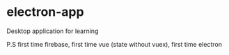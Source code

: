 # electron-app
Desktop application for learning



P.S first time firebase, first time vue (state without  vuex), first time electron
